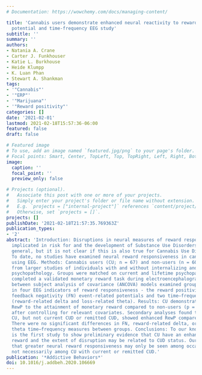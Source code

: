 ```yaml
---
# Documentation: https://wowchemy.com/docs/managing-content/

title: 'Cannabis users demonstrate enhanced neural reactivity to reward: An event-related
  potential and time-frequency EEG study'
subtitle: ''
summary: ''
authors:
- Natania A. Crane
- Carter J. Funkhouser
- Katie L. Burkhouse
- Heide Klumpp
- K. Luan Phan
- Stewart A. Shankman
tags:
- '"Cannabis"'
- '"ERP"'
- '"Marijuana"'
- '"Reward positivity"'
categories: []
date: '2021-02-01'
lastmod: 2021-02-18T15:57:36-06:00
featured: false
draft: false

# Featured image
# To use, add an image named `featured.jpg/png` to your page's folder.
# Focal points: Smart, Center, TopLeft, Top, TopRight, Left, Right, BottomLeft, Bottom, BottomRight.
image:
  caption: ''
  focal_point: ''
  preview_only: false

# Projects (optional).
#   Associate this post with one or more of your projects.
#   Simply enter your project's folder or file name without extension.
#   E.g. `projects = ["internal-project"]` references `content/project/deep-learning/index.md`.
#   Otherwise, set `projects = []`.
projects: []
publishDate: '2021-02-18T21:57:35.769363Z'
publication_types:
- '2'
abstract: 'Introduction: Disruptions in neural measures of reward responsiveness are
  implicated in risk for and the development of Substance Use Disorders (SUDs) in
  general, but it is not clear if this is also true for Cannabis Use Disorder (CUD).
  To date, no studies have examined neural reward responsiveness in cannabis users
  using EEG. Methods: Cannabis users (CU; n = 67) and non-users (n = 60) were drawn
  from larger studies of individuals with and without internalizing and externalizing
  psychopathology. Groups were matched on current and lifetime psychopathology. Participants
  completed a validated monetary reward task during electroencephalogram (EEG). One-way
  between subject analysis of covariance (ANCOVA) models examined group differences
  in four EEG indicators of reward responsiveness - the reward positivity (RewP) and
  feedback negativity (FN) event-related potentials and two time–frequency measures
  (reward-related delta and loss-related theta). Results: CU demonstrated an enhanced
  RewP to the attainment of monetary reward compared to non-users (p = .004), even
  after controlling for relevant covariates. Secondary analyses found that occasional
  CU, but not current CUD or remitted CUD, showed enhanced RewP compared to non-users.
  There were no significant differences in FN, reward-related delta, or loss-related
  theta time–frequency measures between groups. Conclusions: To our knowledge, this
  is the first study to show preliminary evidence that CU have an enhanced RewP to
  reward and the extent of disruption may be related to CUD status. Our findings suggest
  that greater neural reward responsiveness may only be seen among occasional CU,
  not necessarily among CU with current or remitted CUD.'
publication: '*Addictive Behaviors*'
doi: 10.1016/j.addbeh.2020.106669
---
```

